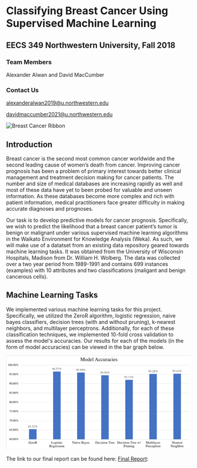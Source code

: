 # Classifying Breast Cancer Using Supervised Machine Learning

## EECS 349 Northwestern University, Fall 2018

### Team Members
Alexander Alwan and David MacCumber

### Contact Us
alexanderalwan2019@u.northwestern.edu

davidmaccumber2021@u.northwestern.edu

![Breast Cancer Ribbon](https://www.sacofitness.com/wp-content/uploads/2017/10/banner.png)

## Introduction
Breast cancer is the second most common cancer worldwide and the second leading cause of women’s death from cancer. Improving cancer prognosis has been a problem of primary interest towards better clinical management and treatment decision making for cancer patients. The number and size of medical databases are increasing rapidly as well and most of these data have yet to been probed for valuable and unseen information. As these databases become more complex and rich with patient information, medical practitioners face greater difficulty in making accurate diagnoses and prognoses. 

Our task is to develop predictive models for cancer prognosis. Specifically, we wish to predict the likelihood that a breast cancer patient’s tumor is benign or malignant under various supervised machine learning algorithms in the Waikato Environment for Knowledge Analysis (Weka). As such, we will make use of a datatset from an existing data repository geared towards machine learning tasks. It was obtained from the University of Wisconsin Hospitals, Madison from Dr. William H. Wolberg. The data was collected over a two year period from 1989-1991 and contains 699 instances (examples) with 10 attributes and two classifications (maligant and benign cancerous cells). 

## Machine Learning Tasks 
We implemented various machine learning tasks for this project.  Specifically, we utilized the ZeroR algorithm, logistic regression, naive bayes classifiers, decision trees (with and without pruning), k-nearest neighbors, and multilayer perceptrons.  Additionally, for each of these classification techniques, we implemented 10-fold cross validation to assess the model's accuracies.  Our results for each of the models (in the form of model accuracies) can be viewed in the bar graph below. 
  

![Model Accuracies](/images/model_accuracies.png)


The link to our final report can be found here: [Final Report](https://docs.google.com/document/d/1hB5TiP_qrpGs4ZGKCB7zV3M-geFUmaiaO93cZD5dvwE/edit):





